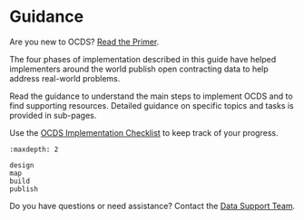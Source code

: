 # Guidance

Are you new to OCDS? [Read the Primer](../primer/index).

The four phases of implementation described in this guide have helped implementers around the world publish open contracting data to help address real-world problems.

Read the guidance to understand the main steps to implement OCDS and to find supporting resources. Detailed guidance on specific topics and tasks is provided in sub-pages.

Use the [OCDS Implementation Checklist](https://www.open-contracting.org/resources/ocds-implementation-checklist/) to keep track of your progress.

```{toctree}
:maxdepth: 2

design
map
build
publish
```

Do you have questions or need assistance? Contact the [Data Support Team](../support/index).
